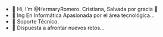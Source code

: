 - 👋 Hi, I’m @HermaryRomero. Cristiana, Salvada por gracia 🙏
- 👀 Ing En Informática Apasionada por el área tecnológica...
- 💞️  Soporte Técnico.
- 🌱 Dispuesta a afrontar nuevos retos...
<!---
HermaryRomero/HermaryRomero is a ✨ special ✨ repository because its `README.md` (this file) appears on your GitHub profile.
You can click the Preview link to take a look at your changes.
--->
